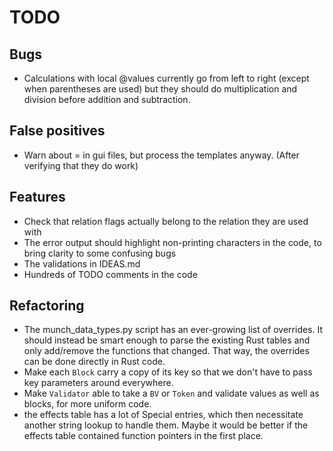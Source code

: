 # TODO

## Bugs

* Calculations with local @values currently go from left to right (except when parentheses are used) but they should do multiplication and division before addition and subtraction.

## False positives

* Warn about = in gui files, but process the templates anyway. (After verifying that they do work)

## Features

* Check that relation flags actually belong to the relation they are used with
* The error output should highlight non-printing characters in the code, to bring clarity to some confusing bugs
* The validations in IDEAS.md
* Hundreds of TODO comments in the code

## Refactoring

* The munch_data_types.py script has an ever-growing list of overrides. It should instead be smart enough to parse the existing Rust tables and only add/remove the functions that changed. That way, the overrides can be done directly in Rust code.
* Make each `Block` carry a copy of its key so that we don't have to pass key parameters around everywhere.
* Make `Validator` able to take a `BV` or `Token` and validate values as well as blocks, for more uniform code.
* the effects table has a lot of Special entries, which then necessitate another string lookup to handle them. Maybe it would be better if the effects table contained function pointers in the first place.
